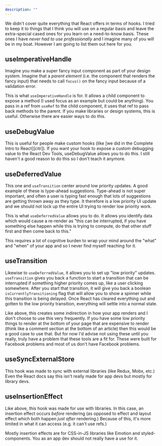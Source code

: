 ```yaml
---
description: ""
---
```


We didn't cover quite everything that React offers in terms of hooks. I tried to keep it to things that I think you will use on a regular basis and leave the extra-special cased ones for you learn on a need-to-know basis. These ones I have _never had to use professionally_ and I imagine many of you will be in my boat. However I am going to list them out here for you.

## useImperativeHandle

Imagine you make a super fancy input component as part of your design system. Imagine that a _parent element_ (i.e. the component that renders the fancy input) that needs to call `focus()` on the fancy input because of a validation error.

This is what `useImperativeHandle` is for. It allows a child component to expose a method (I used focus as an example but could be anything). You pass in a ref from `useRef` to the child component, it uses that ref to pass back methods to the parent. If you make libraries or design systems, this is useful. Otherwise there are easier ways to do this.

## useDebugValue

This is useful for people make custom hooks (like [we did in the Complete Intro to React][citr]). If you want your hook to expose a custom debugging value to the React Dev Tools, useDebugValue allows you to do this. I still haven't a good reason to do this so I don't teach it anymore.

## useDeferredValue

This one and `useTransition` center around low priority updates. A good example of these is type-ahead suggestions. Type-ahead is not super important, and often a user is typing fast enough that lots of suggestions are getting thrown away as they type. It therefore is a low priority UI update and we should not lock up the entire UI trying to render low priority work.

This is what `useDeferredValue` allows you to do. It allows you identify data which would cause a re-render as "this can be interrupted, if you have something else happen while this is trying to compute, do that other stuff first and then come back to this."

This requires a lot of cognitive burden to wrap your mind around the "what" and "when" of your app and so I never find myself reaching for it.

## useTransition

Likewise to `useDeferredValue`, it allows you to set up "low priority" updates. `useTransition` gives you back a function to start a transition that can be interrupted if something higher priority comes up, like a user clicking somewhere. After you start that transition, it will give you back a boolean `isCurrentlyTransitioning` flag that will allow you to show a spinner while this transition is being delayed. Once React has cleared everything out and gotten to the low priority transition, everything will settle into a normal state.

Like above, this creates some indirection in how your app renders and I don't choose to use this very frequently. If you have some low priority things to render at the bottom of your page that are expensive to render (think like a comment section at the bottom of an article) then this would be a good case to use that. But for now I'd advise not using these until you really, truly have a problem that these tools are a fit for. These were built for Facebook problems and most of us don't have Facebook problems.

## useSyncExternalStore

This hook was made to sync with external libraries (like Redux, Mobx, etc.) Even the React docs say this isn't really made for app devs but mostly for library devs.

## useInsertionEffect

Like above, this hook was made for use with libraries. In this case, an insertion effect occurs _before_ rendering (as opposed to effect and layout effect which both happen _just after_ rendering.) Because of this, it's more limited in what it can access (e.g. it can't use refs.)

Mostly insertion effects are for CSS-in-JS libraries like Emotion and styled-components. You as an app dev should not really have a use for it.

